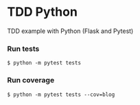 # TDD Python
TDD example with Python (Flask and Pytest)

### Run tests
```shell
$ python -m pytest tests
```

### Run coverage
```shell
$ python -m pytest tests --cov=blog
```